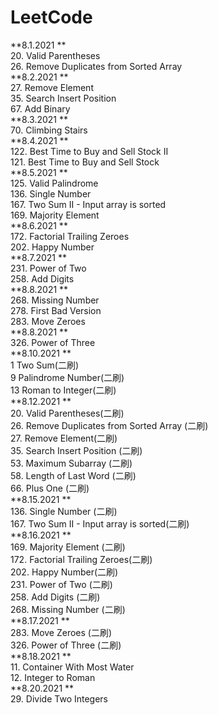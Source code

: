 # LeetCode  
**8.1.2021  **  
20. Valid Parentheses  
26. Remove Duplicates from Sorted Array  
**8.2.2021  **  
27. Remove Element  
35. Search Insert Position  
67. Add Binary  
**8.3.2021  **  
70. Climbing Stairs  
**8.4.2021  **  
122. Best Time to Buy and Sell Stock II  
121. Best Time to Buy and Sell Stock  
**8.5.2021  **  
125. Valid Palindrome  
136. Single Number  
167. Two Sum II - Input array is sorted   
169. Majority Element  
**8.6.2021  **  
172. Factorial Trailing Zeroes  
202. Happy Number  
**8.7.2021  **  
231. Power of Two  
258. Add Digits  
**8.8.2021  **  
268. Missing Number  
278. First Bad Version  
283. Move Zeroes  
**8.8.2021  **   
326. Power of Three  
**8.10.2021  **  
1  Two Sum(二刷)  
9 Palindrome Number(二刷)  
13  Roman to Integer(二刷)    
**8.12.2021  **  
20. Valid Parentheses(二刷)   
26. Remove Duplicates from Sorted Array (二刷)   
27. Remove Element(二刷)     
35. Search Insert Position  (二刷)   
53. Maximum Subarray (二刷)   
58. Length of Last Word (二刷)   
66. Plus One (二刷)   
**8.15.2021  **  
136. Single Number  (二刷)  
167. Two Sum II - Input array is sorted(二刷)    
**8.16.2021  **   
169. Majority Element (二刷)  
172. Factorial Trailing Zeroes(二刷)   
202. Happy Number(二刷)   
231. Power of Two (二刷)  
258. Add Digits (二刷)   
268. Missing Number (二刷)  
**8.17.2021  **  
283. Move Zeroes  (二刷)  
326. Power of Three (二刷)  
**8.18.2021  **  
11. Container With Most Water  
12. Integer to Roman  
**8.20.2021  **  
29. Divide Two Integers  
